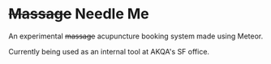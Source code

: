 ~~Massage~~ Needle Me
=============
An experimental ~~massage~~ acupuncture booking system made using Meteor.

Currently being used as an internal tool at AKQA's SF office.
